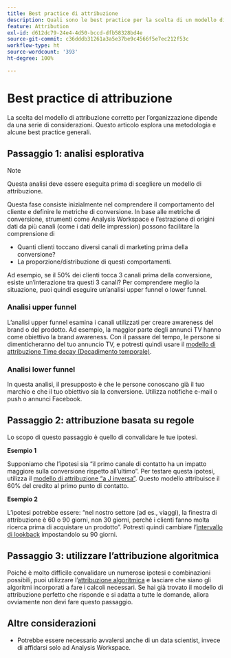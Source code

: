 ```yaml
---
title: Best practice di attribuzione
description: Quali sono le best practice per la scelta di un modello di attribuzione?
feature: Attribution
exl-id: d612dc79-24e4-4d50-bccd-dfb58328bd4e
source-git-commit: c36dddb31261a3a5e37be9c4566f5e7ec212f53c
workflow-type: ht
source-wordcount: '393'
ht-degree: 100%

---
```


# Best practice di attribuzione

La scelta del modello di attribuzione corretto per l’organizzazione dipende da una serie di considerazioni. Questo articolo esplora una metodologia e alcune best practice generali.

## Passaggio 1: analisi esplorativa

>[!NOTE]
>Questa analisi deve essere eseguita prima di scegliere un modello di attribuzione.

Questa fase consiste inizialmente nel comprendere il comportamento del cliente e definire le metriche di conversione. In base alle metriche di conversione, strumenti come Analysis Workspace e l’estrazione di origini dati da più canali (come i dati delle impression) possono facilitare la comprensione di

* Quanti clienti toccano diversi canali di marketing prima della conversione?
* La proporzione/distribuzione di questi comportamenti.

Ad esempio, se il 50% dei clienti tocca 3 canali prima della conversione, esiste un’interazione tra questi 3 canali?
Per comprendere meglio la situazione, puoi quindi eseguire un’analisi upper funnel o lower funnel.

### Analisi upper funnel

L’analisi upper funnel esamina i canali utilizzati per creare awareness del brand o del prodotto. Ad esempio, la maggior parte degli annunci TV hanno come obiettivo la brand awareness. Con il passare del tempo, le persone si dimenticheranno del tuo annuncio TV, e potresti quindi usare il [modello di attribuzione Time decay (Decadimento temporale)](/help/analysis-workspace/attribution/models.md).

### Analisi lower funnel

In questa analisi, il presupposto è che le persone conoscano già il tuo marchio e che il tuo obiettivo sia la conversione. Utilizza notifiche e-mail o push o annunci Facebook.

## Passaggio 2: attribuzione basata su regole

Lo scopo di questo passaggio è quello di convalidare le tue ipotesi.

**Esempio 1**

Supponiamo che l’ipotesi sia “il primo canale di contatto ha un impatto maggiore sulla conversione rispetto all’ultimo”. Per testare questa ipotesi, utilizza il [modello di attribuzione “a J inversa”](/help/analysis-workspace/attribution/models.md). Questo modello attribuisce il 60% del credito al primo punto di contatto.

**Esempio 2**

L’ipotesi potrebbe essere: “nel nostro settore (ad es., viaggi), la finestra di attribuzione è 60 o 90 giorni, non 30 giorni, perché i clienti fanno molta ricerca prima di acquistare un prodotto”. Potresti quindi cambiare l’[intervallo di lookback](https://experienceleague.adobe.com/docs/analytics-platform/using/cja-workspace/attribution/models.html?lang=it#lookback-windows) impostandolo su 90 giorni.

## Passaggio 3: utilizzare l’attribuzione algoritmica

Poiché è molto difficile convalidare un numerose ipotesi e combinazioni possibili, puoi utilizzare l’[attribuzione algoritmica](/help/analysis-workspace/attribution/algorithmic.md) e lasciare che siano gli algoritmi incorporati a fare i calcoli necessari. Se hai già trovato il modello di attribuzione perfetto che risponde e si adatta a tutte le domande, allora ovviamente non devi fare questo passaggio.

## Altre considerazioni

* Potrebbe essere necessario avvalersi anche di un data scientist, invece di affidarsi solo ad Analysis Workspace.
